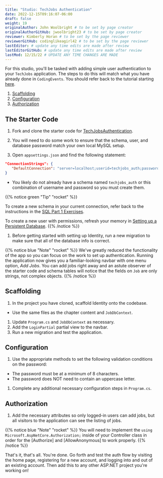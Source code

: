 ```yaml
---
title: "Studio: TechJobs Authentication"
date: 2022-12-15T09:16:07-06:00
draft: false
weight: 19
originalAuthor: John Woolbright # to be set by page creator
originalAuthorGitHub: jwoolbright23 # to be set by page creator
reviewer: Kimberly Horan # to be set by the page reviewer
reviewerGitHub: codinglikeagirl42 # to be set by the page reviewer
lastEditor: # update any time edits are made after review
lastEditorGitHub: # update any time edits are made after review
lastMod: 12/15/22 # UPDATE ANY TIME CHANGES ARE MADE
---
```


For this studio, you'll be tasked with adding simple user authentication to your `TechJobs` application. The steps to do this will match what you have already done in `CodingEvents`. You should refer back to the tutorial starting [here](https://education.launchcode.org/csharp-web-dev-curriculum/authentication/reading/getting-starting-identity/).

1. [Scaffolding](https://education.launchcode.org/csharp-web-dev-curriculum//authentication/studio/#scaffolding)
1. [Configuration](https://education.launchcode.org/csharp-web-dev-curriculum//authentication/studio/#configuration)
1. [Authorization](https://education.launchcode.org/csharp-web-dev-curriculum//authentication/studio/#authorization)

## The Starter Code

1. Fork and clone the starter code for 
[TechJobsAuthentication](https://github.com/LaunchCodeEducation/TechJobsAuthentication).

1. You will need to do some work to ensure that the schema, user, and database password 
match your own local MySQL setup.

1. Open `appsettings.json` and find the following statement:

```json
"ConnectionStrings": {
   "DefaultConnection": "server=localhost;userid=techjobs_auth;password=ILoveTechJobs;database=techjobs_auth;"
}
```

- You likely do not already have a schema named `techjobs_auth` or this combination of username and password so you must create them.

{{% notice green "Tip" "rocket" %}}
<!-- TODO: Add link to 1.4 exercises SQL, Part 1 to below link -->
To create a new schema in your current connection, refer back to the instructions in the [SQL Part 1 Exercises](https://education.launchcode.org/SQL/chapters/mysql-part-1/exercises.html).
<!-- TODO: Add link to 17.1 Setting up a persistent database video -->
To create a new user with permissions, refresh your memory in [Setting up a Persistent Database]().
{{% /notice %}}

1. Before getting started with setting up Identity, run a new migration to make sure that all of the database info is correct.

{{% notice blue "Note" "rocket" %}}
We've greatly reduced the functionality of the app so you can focus on the work to set up authentication. Running the application now 
gives you a familiar-looking navbar with one menu option, *Add Jobs*. You can add jobs right away and an astute observer of the starter code and schema tables will notice that the fields on `Job` are only strings, not complex objects.
{{% /notice %}}

## Scaffolding

1. In the project you have cloned, scaffold Identity onto the codebase.

- Use the same files as the chapter content and `JobDbContext`.

1. Update `Program.cs` and `JobDbContext` as necessary.
1. Add the `LoginPartial` partial view to the navbar.
1. Run a new migration and test the application.

## Configuration

1. Use the appropriate methods to set the following validation conditions on the password:

- The password must be at a minimum of 8 characters.
- The password does NOT need to contain an uppercase letter.

1. Complete any additional necessary configuration steps in `Program.cs`.

## Authorization

1. Add the necessary attributes so only logged-in users can add jobs, but all visitors to the application can see the listing of jobs.

{{% notice blue "Note" "rocket" %}}
You will need to implement the `using Microsoft.AspNetCore.Authorization;` inside of your Controller class in order for the [Authorize] and [AllowAnonymous] to work properly.
{{% /notice %}}

That's it, that's all. You're done. Go forth and test the auth flow by visiting the home page, registering for a new account, and logging into and out of an existing account. Then add this to any other ASP.NET project you're working on!

